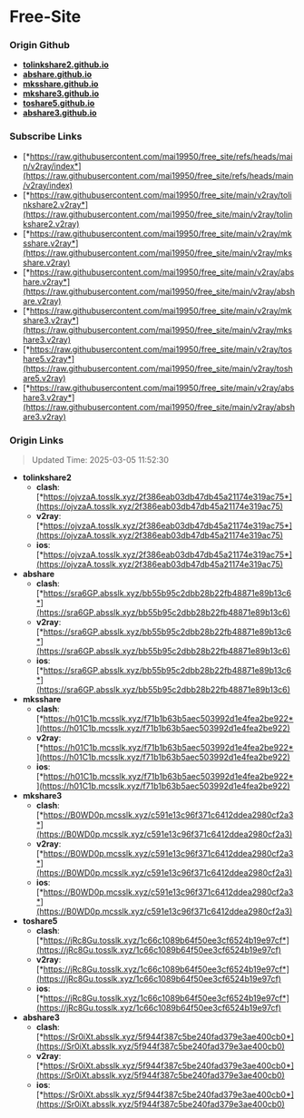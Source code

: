 # Free-Site

### Origin Github

- [**tolinkshare2.github.io**](https://github.com/tolinkshare2/tolinkshare2.github.io)
- [**abshare.github.io**](https://github.com/abshare/abshare.github.io)
- [**mksshare.github.io**](https://github.com/mksshare/mksshare.github.io)
- [**mkshare3.github.io**](https://github.com/mkshare3/mkshare3.github.io)
- [**toshare5.github.io**](https://github.com/toshare5/toshare5.github.io)
- [**abshare3.github.io**](https://github.com/abshare3/abshare3.github.io)

### Subscribe Links

- [*https://raw.githubusercontent.com/mai19950/free_site/refs/heads/main/v2ray/index*](https://raw.githubusercontent.com/mai19950/free_site/refs/heads/main/v2ray/index)
- [*https://raw.githubusercontent.com/mai19950/free_site/main/v2ray/tolinkshare2.v2ray*](https://raw.githubusercontent.com/mai19950/free_site/main/v2ray/tolinkshare2.v2ray)
- [*https://raw.githubusercontent.com/mai19950/free_site/main/v2ray/mksshare.v2ray*](https://raw.githubusercontent.com/mai19950/free_site/main/v2ray/mksshare.v2ray)
- [*https://raw.githubusercontent.com/mai19950/free_site/main/v2ray/abshare.v2ray*](https://raw.githubusercontent.com/mai19950/free_site/main/v2ray/abshare.v2ray)
- [*https://raw.githubusercontent.com/mai19950/free_site/main/v2ray/mkshare3.v2ray*](https://raw.githubusercontent.com/mai19950/free_site/main/v2ray/mkshare3.v2ray)
- [*https://raw.githubusercontent.com/mai19950/free_site/main/v2ray/toshare5.v2ray*](https://raw.githubusercontent.com/mai19950/free_site/main/v2ray/toshare5.v2ray)
- [*https://raw.githubusercontent.com/mai19950/free_site/main/v2ray/abshare3.v2ray*](https://raw.githubusercontent.com/mai19950/free_site/main/v2ray/abshare3.v2ray)

### Origin Links

> Updated Time: 2025-03-05 11:52:30

- **tolinkshare2**
  - **clash**: [*https://ojvzaA.tosslk.xyz/2f386eab03db47db45a21174e319ac75*](https://ojvzaA.tosslk.xyz/2f386eab03db47db45a21174e319ac75)
  - **v2ray**: [*https://ojvzaA.tosslk.xyz/2f386eab03db47db45a21174e319ac75*](https://ojvzaA.tosslk.xyz/2f386eab03db47db45a21174e319ac75)
  - **ios**: [*https://ojvzaA.tosslk.xyz/2f386eab03db47db45a21174e319ac75*](https://ojvzaA.tosslk.xyz/2f386eab03db47db45a21174e319ac75)
- **abshare**
  - **clash**: [*https://sra6GP.absslk.xyz/bb55b95c2dbb28b22fb48871e89b13c6*](https://sra6GP.absslk.xyz/bb55b95c2dbb28b22fb48871e89b13c6)
  - **v2ray**: [*https://sra6GP.absslk.xyz/bb55b95c2dbb28b22fb48871e89b13c6*](https://sra6GP.absslk.xyz/bb55b95c2dbb28b22fb48871e89b13c6)
  - **ios**: [*https://sra6GP.absslk.xyz/bb55b95c2dbb28b22fb48871e89b13c6*](https://sra6GP.absslk.xyz/bb55b95c2dbb28b22fb48871e89b13c6)
- **mksshare**
  - **clash**: [*https://h01C1b.mcsslk.xyz/f71b1b63b5aec503992d1e4fea2be922*](https://h01C1b.mcsslk.xyz/f71b1b63b5aec503992d1e4fea2be922)
  - **v2ray**: [*https://h01C1b.mcsslk.xyz/f71b1b63b5aec503992d1e4fea2be922*](https://h01C1b.mcsslk.xyz/f71b1b63b5aec503992d1e4fea2be922)
  - **ios**: [*https://h01C1b.mcsslk.xyz/f71b1b63b5aec503992d1e4fea2be922*](https://h01C1b.mcsslk.xyz/f71b1b63b5aec503992d1e4fea2be922)
- **mkshare3**
  - **clash**: [*https://B0WD0p.mcsslk.xyz/c591e13c96f371c6412ddea2980cf2a3*](https://B0WD0p.mcsslk.xyz/c591e13c96f371c6412ddea2980cf2a3)
  - **v2ray**: [*https://B0WD0p.mcsslk.xyz/c591e13c96f371c6412ddea2980cf2a3*](https://B0WD0p.mcsslk.xyz/c591e13c96f371c6412ddea2980cf2a3)
  - **ios**: [*https://B0WD0p.mcsslk.xyz/c591e13c96f371c6412ddea2980cf2a3*](https://B0WD0p.mcsslk.xyz/c591e13c96f371c6412ddea2980cf2a3)
- **toshare5**
  - **clash**: [*https://jRc8Gu.tosslk.xyz/1c66c1089b64f50ee3cf6524b19e97cf*](https://jRc8Gu.tosslk.xyz/1c66c1089b64f50ee3cf6524b19e97cf)
  - **v2ray**: [*https://jRc8Gu.tosslk.xyz/1c66c1089b64f50ee3cf6524b19e97cf*](https://jRc8Gu.tosslk.xyz/1c66c1089b64f50ee3cf6524b19e97cf)
  - **ios**: [*https://jRc8Gu.tosslk.xyz/1c66c1089b64f50ee3cf6524b19e97cf*](https://jRc8Gu.tosslk.xyz/1c66c1089b64f50ee3cf6524b19e97cf)
- **abshare3**
  - **clash**: [*https://Sr0iXt.absslk.xyz/5f944f387c5be240fad379e3ae400cb0*](https://Sr0iXt.absslk.xyz/5f944f387c5be240fad379e3ae400cb0)
  - **v2ray**: [*https://Sr0iXt.absslk.xyz/5f944f387c5be240fad379e3ae400cb0*](https://Sr0iXt.absslk.xyz/5f944f387c5be240fad379e3ae400cb0)
  - **ios**: [*https://Sr0iXt.absslk.xyz/5f944f387c5be240fad379e3ae400cb0*](https://Sr0iXt.absslk.xyz/5f944f387c5be240fad379e3ae400cb0)
